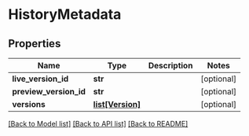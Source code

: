 # HistoryMetadata

## Properties
Name | Type | Description | Notes
------------ | ------------- | ------------- | -------------
**live_version_id** | **str** |  | [optional] 
**preview_version_id** | **str** |  | [optional] 
**versions** | [**list[Version]**](Version.md) |  | [optional] 

[[Back to Model list]](../README.md#documentation-for-models) [[Back to API list]](../README.md#documentation-for-api-endpoints) [[Back to README]](../README.md)


